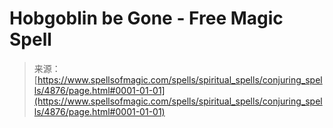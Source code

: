 <!--yml
category: 未分类
date: 2024-06-12 18:38:46
-->

# Hobgoblin be Gone - Free Magic Spell

> 来源：[https://www.spellsofmagic.com/spells/spiritual_spells/conjuring_spells/4876/page.html#0001-01-01](https://www.spellsofmagic.com/spells/spiritual_spells/conjuring_spells/4876/page.html#0001-01-01)